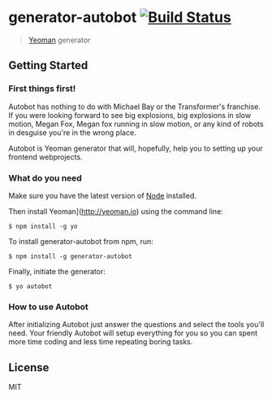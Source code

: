 # generator-autobot [![Build Status](https://secure.travis-ci.org/marabyte/generator-autobot.png?branch=master)](https://travis-ci.org/marabyte/generator-autobot)

> [Yeoman](http://yeoman.io) generator


## Getting Started

### First things first!

Autobot has nothing to do with Michael Bay or the Transformer's franchise.
If you were looking forward to see big explosions, big explosions in slow motion, Megan Fox, Megan fox running in slow motion, or any kind of robots in desguise you're in the wrong place.

Autobot is Yeoman generator that will, hopefully, help you to setting up your frontend webprojects.

### What do you need

Make sure you have the latest version of [Node](http://nodejs.org/) installed.

Then install Yeoman](http://yeoman.io) using the command line:

```
$ npm install -g yo
```

To install generator-autobot from npm, run:

```
$ npm install -g generator-autobot
```

Finally, initiate the generator:

```
$ yo autobot
```

### How to use Autobot

After initializing Autobot just answer the questions and select the tools you'll need.
Your friendly Autobot will setup everything for you so you can spent more time coding and less time repeating boring tasks.



## License

MIT
